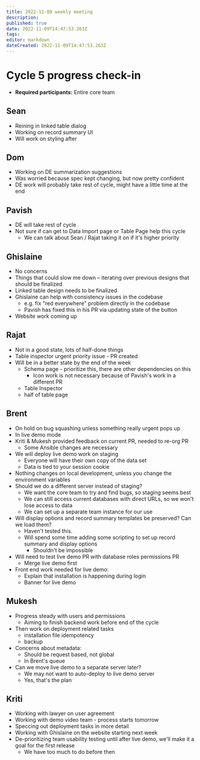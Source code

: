```yaml
---
title: 2022-11-09 weekly meeting
description: 
published: true
date: 2022-11-09T14:47:53.263Z
tags: 
editor: markdown
dateCreated: 2022-11-09T14:47:53.263Z
---
```


# Cycle 5 progress check-in
- **Required participants:** Entire core team

## Sean
- Reining in linked table dialog
- Working on record summary UI
- Will work on styling after

## Dom
- Working on DE summarization suggestions
- Was worried because spec kept changing, but now pretty confident
- DE work will probably take rest of cycle, might have a little time at the end

## Pavish
- DE will take rest of cycle
- Not sure if can get to Data Import page or Table Page help this cycle
    - We can talk about Sean / Rajat taking it on if it's higher priority

## Ghislaine
- No concerns
- Things that could slow me down – iterating over previous designs that should be finalized
- Linked table design needs to be finalized
- Ghislaine can help with consistency issues in the codebase
    - e.g. fix "red everywhere" problem directly in the codebase
    - Pavish has fixed this in his PR via updating state of the button
- Website work coming up

## Rajat
- Not in a good state, lots of half-done things
- Table inspector urgent priority issue - PR created
- Will be in a better state by the end of the week
    - Schema page - prioritize this, there are other dependencies on this 
        - Icon work is not necessary because of Pavish's work in a different PR
    - Table Inspector
    - half of table page

## Brent
- On hold on bug squashing unless something really urgent pops up
- In live demo mode
- Kriti & Mukesh provided feedback on current PR, needed to re-org PR
    - Some Ansible changes are necessary
- We will deploy live demo work on staging
    - Everyone will have their own copy of the data set
    - Data is tied to your session cookie
- Nothing changes on local development, unless you change the environment variables
- Should we do a different server instead of staging?
    - We want the core team to try and find bugs, so staging seems best
    - We can still access current databases with direct URLs, so we won't lose access to data
    - We can set up a separate team instance for our use
- Will display options and record summary templates be preserved? Can we load them?
    - Haven't tested this.
    - Will spend some time adding some scripting to set up record summary and display options
        - Shouldn't be impossible
- Will need to test live demo PR with database roles permissions PR
    - Merge live demo first
- Front end work needed for live demo:
    - Explain that installation is happening during login
    - Banner for live demo

## Mukesh
- Progress steady with users and permissions
    - Aiming to finish backend work before end of the cycle
- Then work on deployment related tasks
    - installation file idempotency
    - backup
- Concerns about metadata:
    - Should be request based, not global
    - In Brent's queue
- Can we move live demo to a separate server later?
    - We may not want to auto-deploy to live demo server
    - Yes, that's the plan

## Kriti
- Working with lawyer on user agreement
- Working with demo video team - process starts tomorrow
- Speccing out deployment tasks in more detail
- Working with Ghislaine on the website starting next week
- De-prioritizing team usability testing until after live demo, we'll make it a goal for the first release
    - We have too much to do before then